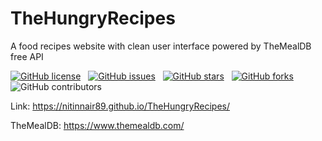 # TheHungryRecipes
A food recipes website with clean user interface powered by TheMealDB free API

[![GitHub license](https://img.shields.io/github/license/NitinNair89/TheHungryRecipes)](https://github.com/NitinNair89/TheHungryRecipes/blob/master/LICENSE) &nbsp;
[![GitHub issues](https://img.shields.io/github/issues/NitinNair89/TheHungryRecipes)](https://github.com/NitinNair89/TheHungryRecipes/issues) &nbsp;
[![GitHub stars](https://img.shields.io/github/stars/NitinNair89/TheHungryRecipes)](https://github.com/NitinNair89/TheHungryRecipes/stargazers) &nbsp;
[![GitHub forks](https://img.shields.io/github/forks/NitinNair89/TheHungryRecipes)](https://github.com/NitinNair89/TheHungryRecipes/network) &nbsp;
![GitHub contributors](https://img.shields.io/github/contributors/NitinNair89/TheHungryRecipes)

Link: https://nitinnair89.github.io/TheHungryRecipes/

TheMealDB: https://www.themealdb.com/
